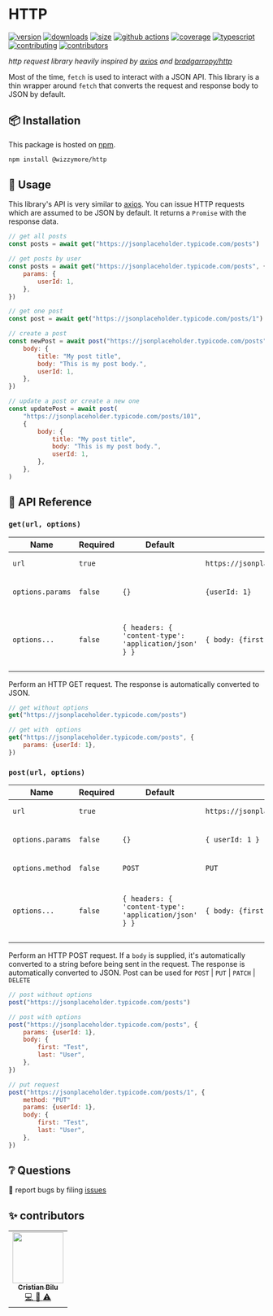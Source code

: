 # HTTP

[![version][version-badge]][npm]
[![downloads][downloads-badge]][npm]
[![size][size-badge]][bundlephobia]
[![github actions][github-actions-badge]][github-actions]
[![coverage][codecov-badge]][codecov]
[![typescript][typescript-badge]][typescript]
[![contributing][contributing-badge]][contributing]
[![contributors][contributors-badge]][contributors]

_http request library heavily inspired by [axios][axios] and [bradgarropy/http][bradgarropy/http]_

Most of the time, `fetch` is used to interact with a JSON API. This library is a thin wrapper around `fetch` that converts the request and response body to JSON by default.

## 📦 Installation

This package is hosted on [npm][npm].

```bash
npm install @wizzymore/http
```

## 🥑 Usage

This library's API is very similar to [axios][axios]. You can issue HTTP requests which are assumed to be JSON by default. It returns a `Promise` with the response data.

```javascript
// get all posts
const posts = await get("https://jsonplaceholder.typicode.com/posts")

// get posts by user
const posts = await get("https://jsonplaceholder.typicode.com/posts", {
    params: {
        userId: 1,
    },
})

// get one post
const post = await get("https://jsonplaceholder.typicode.com/posts/1")

// create a post
const newPost = await post("https://jsonplaceholder.typicode.com/posts", {
    body: {
        title: "My post title",
        body: "This is my post body.",
        userId: 1,
    },
})

// update a post or create a new one
const updatePost = await post(
    "https://jsonplaceholder.typicode.com/posts/101",
    {
        body: {
            title: "My post title",
            body: "This is my post body.",
            userId: 1,
        },
    },
)
```

## 📖 API Reference

### `get(url, options)`

| Name             | Required | Default                                               | Example                                      | Description                                                             |
| ---------------- | -------- | ----------------------------------------------------- | -------------------------------------------- | ----------------------------------------------------------------------- |
| `url`            | `true`   |                                                       | `https://jsonplaceholder.typicode.com/posts` | Web address of the API.                                                 |
| `options.params` | `false`  | `{}`                                                  | `{userId: 1}`                                | Query parameters object.                                                |
| `options...`     | `false`  | `{ headers: { 'content-type': 'application/json' } }` | `{ body: {first: "Brad", last: "Garropy"} }` | The default `fetch` options with `application/json` as a default header |

Perform an HTTP GET request. The response is automatically converted to JSON.

```javascript
// get without options
get("https://jsonplaceholder.typicode.com/posts")

// get with  options
get("https://jsonplaceholder.typicode.com/posts", {
    params: {userId: 1},
})
```

### `post(url, options)`

| Name             | Required | Default                                               | Example                                      | Description                                                             |
| ---------------- | -------- | ----------------------------------------------------- | -------------------------------------------- | ----------------------------------------------------------------------- |
| `url`            | `true`   |                                                       | `https://jsonplaceholder.typicode.com/posts` | Web address of the API.                                                 |
| `options.params` | `false`  | `{}`                                                  | `{ userId: 1 }`                              | Query parameters object.                                                |
| `options.method` | `false`  | `POST`                                                | `PUT`                                        | The method of the request.                                              |
| `options...`     | `false`  | `{ headers: { 'content-type': 'application/json' } }` | `{ body: {first: "Brad", last: "Garropy"} }` | The default `fetch` options with `application/json` as a default header |

Perform an HTTP POST request. If a `body` is supplied, it's automatically converted to a string before being sent in the request. The response is automatically converted to JSON.
Post can be used for `POST` | `PUT` | `PATCH` | `DELETE`

```javascript
// post without options
post("https://jsonplaceholder.typicode.com/posts")

// post with options
post("https://jsonplaceholder.typicode.com/posts", {
    params: {userId: 1},
    body: {
        first: "Test",
        last: "User",
    },
})

// put request
post("https://jsonplaceholder.typicode.com/posts/1", {
    method: "PUT"
    params: {userId: 1},
    body: {
        first: "Test",
        last: "User",
    },
})
```

## ❔ Questions

🐛 report bugs by filing [issues][issues]

## ✨ contributors

<!-- ALL-CONTRIBUTORS-LIST:START - Do not remove or modify this section -->
<!-- prettier-ignore-start -->
<!-- markdownlint-disable -->
<table>
  <tr>
    <td align="center">
      <a href="https://eptic.ro">
        <img src="https://avatars.githubusercontent.com/u/25827787?v=4?s=100" width="100px;" alt=""/>
        <br />
        <sub>
          <b>
            Cristian Bilu
          </b>
        </sub>
      </a>
      <br />
      <a href="https://github.com/wizzymore/http/commits?author=wizzymore" title="Code">
        💻
      </a>
      <a href="https://github.com/wizzymore/http/commits?author=wizzymore" title="Documentation">
        📖
      </a>
      <a href="https://github.com/wizzymore/http/commits?author=wizzymore" title="Tests">
        ⚠️
      </a>
    </td>
  </tr>
</table>

<!-- markdownlint-restore -->
<!-- prettier-ignore-end -->

<!-- ALL-CONTRIBUTORS-LIST:END -->

[codecov]: https://app.codecov.io/gh/wizzymore/http
[contributing]: https://github.com/wizzymore/http/blob/master/contributing.md
[contributors]: #-contributors
[npm]: https://www.npmjs.com/package/@wizzymore/http
[codecov-badge]: https://img.shields.io/codecov/c/github/wizzymore/http?style=flat-square
[version-badge]: https://img.shields.io/npm/v/@wizzymore/http.svg?style=flat-square
[downloads-badge]: https://img.shields.io/npm/dt/@wizzymore/http?style=flat-square
[contributing-badge]: https://img.shields.io/badge/PRs-welcome-success?style=flat-square
[contributors-badge]: https://img.shields.io/github/all-contributors/wizzymore/http?style=flat-square
[issues]: https://github.com/wizzymore/http/issues
[bundlephobia]: https://bundlephobia.com/result?p=@wizzymore/http
[size-badge]: https://img.shields.io/bundlephobia/minzip/@wizzymore/http?style=flat-square
[github-actions]: https://github.com/wizzymore/http/actions
[github-actions-badge]: https://img.shields.io/github/workflow/status/wizzymore/http/%F0%9F%9A%80%20release?style=flat-square
[typescript]: https://www.typescriptlang.org/dt/search?search=%40wizzymore%2Fhttp
[typescript-badge]: https://img.shields.io/npm/types/@wizzymore/http?style=flat-square
[axios]: https://github.com/axios/axios
[bradgarropy/http]: https://github.com/bradgarropy/http
